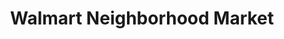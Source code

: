 ---
title: "Walmart Neighborhood Market"
url: /las-cruces/walmart-neighborhood-market/
shop: Supermarkt
---